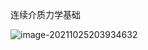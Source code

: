 连续介质力学基础

![image-20211025203934632](C:\Users\acer\AppData\Roaming\Typora\typora-user-images\image-20211025203934632.png)